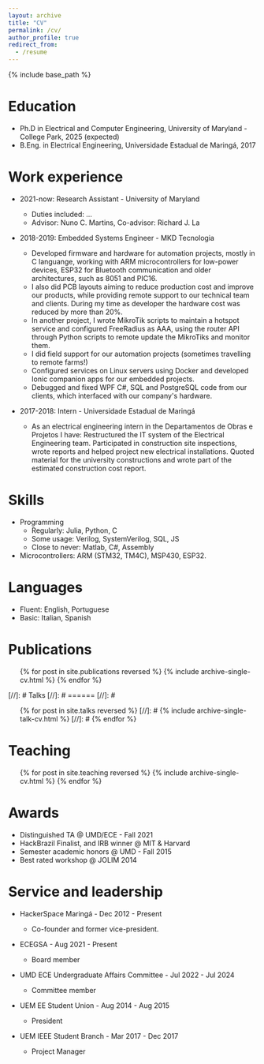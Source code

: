 ```yaml
---
layout: archive
title: "CV"
permalink: /cv/
author_profile: true
redirect_from:
  - /resume
---
```


{% include base_path %}

Education
======
* Ph.D in Electrical and Computer Engineering, University of Maryland - College Park, 2025 (expected)
* B.Eng. in Electrical Engineering, Universidade Estadual de Maringá, 2017

Work experience
======
* 2021-now: Research Assistant - University of Maryland
  * Duties included: ...
  * Advisor: Nuno C. Martins, Co-advisor: Richard J. La
  


*  2018-2019: Embedded Systems Engineer - MKD Tecnologia
   * Developed firmware and hardware for automation projects, mostly in C languange, working with ARM microcontrollers for low-power devices, ESP32 for Bluetooth communication and older architectures, such as 8051 and PIC16. 
   * I also did PCB layouts aiming to reduce production cost and improve our products, while providing remote support to our technical team and clients. During my time as developer the hardware cost was reduced by more than 20%.
   * In another project, I wrote MikroTik scripts to maintain a hotspot service and configured FreeRadius as AAA, using the router API through Python scripts to remote update the MikroTiks and monitor them.
   * I did field support for our automation projects (sometimes travelling to remote farms!)
   * Configured services on Linux servers using Docker and developed Ionic companion apps for our embedded projects.
   * Debugged and fixed WPF C#, SQL and PostgreSQL code from our clients, which interfaced with our company's hardware.


* 2017-2018: Intern - Universidade Estadual de Maringá
   * As an electrical engineering intern in the Departamentos de Obras e Projetos I have:
        Restructured the IT system of the Electrical Engineering team.
        Participated in construction site inspections, wrote reports and helped project new electrical installations. 
        Quoted material for the university constructions and wrote part of the estimated construction cost report.




Skills
======
* Programming
  * Regularly: Julia, Python, C
  * Some usage: Verilog, SystemVerilog, SQL, JS 
  * Close to never: Matlab, C#, Assembly
* Microcontrollers: ARM (STM32, TM4C), MSP430, ESP32.


Languages
======
* Fluent: English, Portuguese
* Basic: Italian, Spanish



Publications
======
  <ul>{% for post in site.publications reversed %}
    {% include archive-single-cv.html %}
  {% endfor %}</ul>
  
[//]: # Talks
[//]: # ======
[//]: #  <ul>{% for post in site.talks reversed %}
[//]: #    {% include archive-single-talk-cv.html  %}
[//]: #  {% endfor %}</ul>
  
Teaching
======
  <ul>{% for post in site.teaching reversed %}
    {% include archive-single-cv.html %}
  {% endfor %}</ul>


Awards
======
* Distinguished TA @ UMD/ECE - Fall 2021
* HackBrazil Finalist, and IRB winner @ MIT & Harvard
* Semester academic honors @ UMD - Fall 2015
* Best rated workshop @ JOLIM 2014


Service and leadership
======
* HackerSpace Maringá - Dec 2012 - Present
   * Co-founder and former vice-president.

* ECEGSA - Aug 2021 - Present
   * Board member

* UMD ECE Undergraduate Affairs Committee - Jul 2022 - Jul 2024
    * Committee member
   
* UEM EE Student Union - Aug 2014 - Aug 2015 
   * President

* UEM IEEE Student Branch - Mar 2017 - Dec 2017
   * Project Manager

